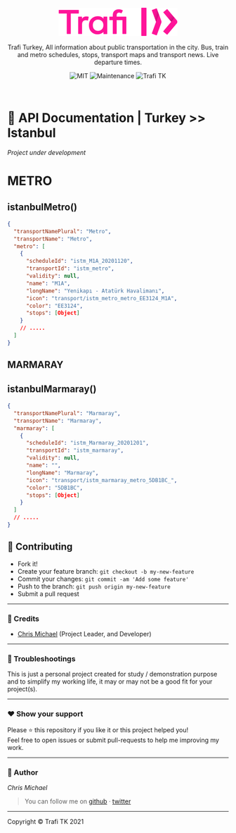  <p align="center">
  <img src="./assets/img/logo.svg" alt="Trafi TK" />
</p>

<p align="center">
  Trafi Turkey, All information about public transportation in the city. Bus, train and metro schedules, stops, transport maps and transport news. Live departure times.
</p>

<p align="center">
  <img alt="MIT" src="https://img.shields.io/badge/License-MIT-blue.svg"/>
  <img alt="Maintenance" src="https://img.shields.io/badge/Maintained%3F-yes-blue.svg"/>
  <img alt="Trafi TK" src="https://img.shields.io/badge/trafi-tk-blue"/>

</p>       
         
<br/>

# 📖 API Documentation | Turkey >> Istanbul

_Project under development_

# METRO

## istanbulMetro()

```json
{
  "transportNamePlural": "Metro",
  "transportName": "Metro",
  "metro": [
    {
      "scheduleId": "istm_M1A_20201120",
      "transportId": "istm_metro",
      "validity": null,
      "name": "M1A",
      "longName": "Yenikapı - Atatürk Havalimanı",
      "icon": "transport/istm_metro_metro_EE3124_M1A",
      "color": "EE3124",
      "stops": [Object]
    }
    // .....
  ]
}
```

## MARMARAY

## istanbulMarmaray()

```json
{
  "transportNamePlural": "Marmaray",
  "transportName": "Marmaray",
  "marmaray": [
    {
      "scheduleId": "istm_Marmaray_20201201",
      "transportId": "istm_marmaray",
      "validity": null,
      "name": "",
      "longName": "Marmaray",
      "icon": "transport/istm_marmaray_metro_5DB1BC_",
      "color": "5DB1BC",
      "stops": [Object]
    }
  ]
  // .....
}
```

## **:handshake: Contributing**

- Fork it!
- Create your feature branch: `git checkout -b my-new-feature`
- Commit your changes: `git commit -am 'Add some feature'`
- Push to the branch: `git push origin my-new-feature`
- Submit a pull request

---

### **:busts_in_silhouette: Credits**

- [Chris Michael](https://github.com/ChrisMichaelPerezSantiago) (Project Leader, and Developer)

---

### **:anger: Troubleshootings**

This is just a personal project created for study / demonstration purpose and to simplify my working life, it may or may
not be a good fit for your project(s).

---

### **:heart: Show your support**

Please :star: this repository if you like it or this project helped you!\
Feel free to open issues or submit pull-requests to help me improving my work.

---

### **:robot: Author**

_*Chris Michael*_

> You can follow me on
> [github](https://github.com/ChrisMichaelPerezSantiago)&nbsp;&middot;&nbsp;[twitter](https://twitter.com/Chris5855M)

---

Copyright © Trafi TK 2021

